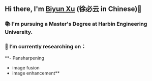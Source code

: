 ## Hi there, I'm [Biyun Xu](https://github.com/MysterYxby/MysterYxby) (徐必云 in Chinese)👋

 ### 📚 I'm  pursuing a Master's Degree at Harbin Engineering University.

 ### 🔭 I’m currently researching on：
**- Pansharpening
- image fusion
- image enhancement**


<!--
**MysterYxby/MysterYxby** is a ✨ _special_ ✨ repository because its `README.md` (this file) appears on your GitHub profile.

Here are some ideas to get you started:

- 🔭 I’m currently working on ...
- 🌱 I’m currently learning ...
- 👯 I’m looking to collaborate on ...
- 🤔 I’m looking for help with ...
- 💬 Ask me about ...
- 📫 How to reach me: ...
- 😄 Pronouns: ...
- ⚡ Fun fact: ...
-->
